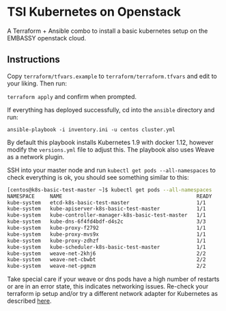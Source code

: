 # TSI Kubernetes on Openstack

A Terraform + Ansible combo to install a basic kubernetes setup on the EMBASSY openstack cloud.

## Instructions
Copy `terraform/tfvars.example` to `terraform/terraform.tfvars` and edit to your liking. Then run:

`terraform apply` and confirm when prompted.

If everything has deployed successfully, cd into the `ansible` directory and run:

`ansible-playbook -i inventory.ini -u centos cluster.yml`

By default this playbook installs Kubernetes 1.9 with docker 1.12, however modify the `versions.yml` file to adjust this. The playbook also uses Weave as a network plugin.

SSH into your master node and run `kubectl get pods --all-namespaces` to check everything is ok, you should see something similar to this:

```bash
[centos@k8s-basic-test-master ~]$ kubectl get pods --all-namespaces
NAMESPACE     NAME                                            READY     STATUS    RESTARTS   AGE
kube-system   etcd-k8s-basic-test-master                      1/1       Running   0          1m
kube-system   kube-apiserver-k8s-basic-test-master            1/1       Running   0          1m
kube-system   kube-controller-manager-k8s-basic-test-master   1/1       Running   0          2m
kube-system   kube-dns-6f4fd4bdf-d4s2c                        3/3       Running   0          2m
kube-system   kube-proxy-f2792                                1/1       Running   0          2m
kube-system   kube-proxy-mvs9x                                1/1       Running   0          2m
kube-system   kube-proxy-zdhzf                                1/1       Running   0          2m
kube-system   kube-scheduler-k8s-basic-test-master            1/1       Running   0          2m
kube-system   weave-net-2khj6                                 2/2       Running   1          2m
kube-system   weave-net-cbwbt                                 2/2       Running   0          2m
kube-system   weave-net-pgmzm                                 2/2       Running   1          2m
```

Take special care if your weave or dns pods have a high number of restarts or are in an error state, this indicates networking issues. Re-check your terraform ip setup and/or try a different network adapter for Kubernetes as described [here](https://kubernetes.io/docs/setup/independent/create-cluster-kubeadm/#pod-network).
